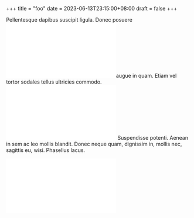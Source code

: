 +++
title = "foo"
date = 2023-06-13T23:15:00+08:00
draft = false
+++

Pellentesque dapibus suscipit ligula.  Donec posuere <embed img src="/ltximg/20230613-foo_08e84e1dd07e16d4717c4fc6fbc017940454f709.svg" alt="\(\sum_{n=1}^{\infty} a_n z^n\)" class="org-svg" />augue in quam.  Etiam vel tortor sodales tellus ultricies commodo. <embed img src="/ltximg/20230613-foo_63db721d25d993ebcbe415aeda86b882af5b0529.svg" alt="\(\int_{a}^bf(x)dx = F(b) - F(a)\)" class="org-svg" /> Suspendisse potenti.  Aenean in sem ac leo mollis blandit.  Donec neque quam, dignissim in, mollis nec, sagittis eu, wisi.  Phasellus lacus.

<embed img src="/ltximg/20230613-foo_ff6e86928feda82fc31281adc877b3c3fe57ef35.svg" alt="\(\sum_{k=0}^{\infty} c_k (x-a)^k \)" class="org-svg" />
